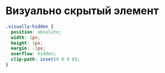 # Визуально скрытый элемент

```css
.visually-hidden {
  position: absolute;
  width: 1px;
  height: 1px;
  margin: -1px;
  overflow: hidden;
  clip-path: inset(0 0 0 0);
}
```
